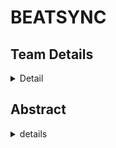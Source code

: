 # BEATSYNC

<!-- First Section -->
## Team Details
<details>
  <summary>Detail</summary>

  > Semester: 3rd Sem B. Tech. CSE

  > Section: S1

  > Member-1: Name T Amith Teja, Roll No. 231CS159, email amithtejat.231cs159@nitk.edu.in

  > member-2: Name Tejavath Shashank, Roll No. 231CS160, email tejavathshashank.231cs160@nitk.edu.in

  > Member-3: Name S V Karthikeya, Roll No. 231CS150, email svkarthikeya.231cs150@nitk.edu.in
</details>

<!-- Second Section -->
## Abstract
<details>
  <summary>details</summary>

  
 > Motivation:

  We are passionate about developing a tool that helps teach music to visually
impaired individuals, opening up new avenues for creativity and expression.We are inspired
to create a music beat visualizer that translates audio rhythms into captivating visual displays, enhancing both entertainment and performance experiences for everyone. Additionally,
We are motivated to explore the therapeutic applications of a music beat visualizer, using
sound-to-visual conversions to provide calming and engaging experiences for individuals in
therapy. Together, these initiatives reflect our commitment to making music more accessible
and enjoyable for all.

  
 > Problem Statement:
 
  The objective of the music beat visualizer project is to create a visual
representation of audio signals without relying on microcontrollers or digital circuitry. Current
visualizers often depend on complex digital systems that may not effectively capture the nuances of music’s rhythm and amplitude. This project aims to develop an analog-based solution
capable of accurately converting audio frequencies into vibrant LED displays. By emphasizing
simplicity and creativity, the goal is to enhance the auditory experience, allowing users to see
the music in real-time while providing an engaging and immersive experience for audiences.


>  Features:
 
  The music beat visualizer project boasts several key features for design and demo
evaluation. It utilizes an analog signal processing approach, offering hands-on experience without reliance on digital controllers. The system is capable of real-time visualization, displaying
audio signal variations and allowing immediate interaction with the music, enhancing audience engagement. A vibrant LED array responds dynamically to different amplitudes and frequencies, creating an appealing visual representation. Additionally, custom circuit schematics
are developed for optimal filtering and amplification, ensuring accurate signal representation.
Overall, the project provides educational value, offering insights into analog electronics and
signal processing for students and enthusiasts.

 
>  References

• https://www.electrialtechnology.org/2019/02/analog-to-digital-converter-adc.html

• https://www.accessengineeringlibrary.com/content/book/9780071816717/chapter/chapter5

• https://en.m.wikipedia.org/wiki/Music_visualization.

 
>  GiHub ID: eternalumin48


<!-- Third Section -->
## Working
<details>
  <summary>Detail</summary>

  > Explain the working of your model with the help of a functional table (compulsory) followed by the flowchart.
</details>

<!-- Fourth Section -->
## Logisim Circuit Diagram
<details>
  <summary>Detail</summary>

  > Update a neat logisim circuit diagram
</details>

<!-- Fifth Section -->
## Verilog Code
<details>
  <summary>Detail</summary>

  > Neatly update the Verilog code in code style only.
</details>
